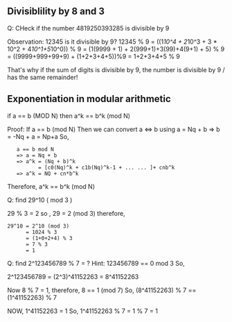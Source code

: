 ## Divisiblility by 8 and 3

Q: CHeck if the number 4819250393285 is divisible by 9

Observation:
12345 is it divisible by 9?
12345 % 9 = ((1*10^4 + 2*10^3 + 3 * 10^2 + 4*10^1+5*10^0)) % 9
= (1(9999 + 1) + 2(999+1)+3(99)+4(9+1) + 5) % 9
= ((9999+999+99+9) + (1+2+3+4+5))%9
= 1+2+3+4+5 % 9

That's why if the sum of digits is divisible by 9, the number is divisible
by 9 / has the same remainder!

## Exponentiation in modular arithmetic
if a == b (MOD N)
then a^k == b^k (mod N)

Proof:
If a == b (mod N)
Then we can convert a <=> b using a = Nq + b => b = -Nq + a = Np+a
So, 
```
   a == b mod N
   => a = Nq + b
   => a^k = (Nq + b)^k
          = [c0(Nq)^k + c1b(Nq)^k-1 + ... ... ]+ cnb^k
   => a^k = NQ + cn*b^k
```
Therefore, a^k == b^k (mod N)

Q: find 29^10 ( mod 3 )

29 % 3 = 2
so , 29 = 2 (mod 3)
therefore, 
```
29^10 = 2^10 (mod 3)
      = 1024 % 3
      = (1+0+2+4) % 3
      = 7 % 3
      = 1
```

Q: find 2^123456789 % 7 = ?
Hint:
123456789 == 0 mod 3
So, 

2^123456789 = (2^3)^41152263 = 8^41152263

Now 8 % 7 = 1, therefore, 
8 == 1 (mod 7)
So, (8^41152263) % 7 == (1^41152263) % 7 

NOW, 1^41152263 = 1
So,  1^41152263 % 7 = 1 % 7 = 1

